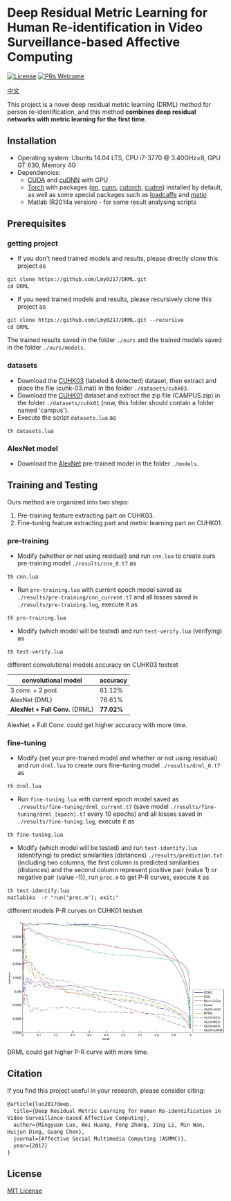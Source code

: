 # Deep Residual Metric Learning for Human Re-identification in Video Surveillance-based Affective Computing
[![License](https://img.shields.io/badge/license-MIT-blue.svg)](LICENSE) [![PRs Welcome](https://img.shields.io/badge/PRs-welcome-brightgreen.svg)](https://github.com/Lmy0217/DRML/pulls)

[中文](README_zh.md)

This project is a novel deep residual metric learning (DRML) method for person re-identification, and this method **combines deep residual networks with metric learning for the first time**.

## Installation
* Operating system: Ubuntu 14.04 LTS, CPU i7-3770 @ 3.40GHz×8, GPU GT 630, Memory 4G
* Dependencies: 
  * [CUDA](https://developer.nvidia.com/cuda-toolkit) and [cuDNN](https://developer.nvidia.com/cudnn) with GPU
  * [Torch](https://github.com/torch/torch7) with packages ([nn](https://github.com/torch/nn), [cunn](https://github.com/torch/cunn), [cutorch](https://github.com/torch/cutorch), [cudnn](https://github.com/soumith/cudnn.torch)) installed by default, as well as some special packages such as [loadcaffe](https://github.com/szagoruyko/loadcaffe) and [matio](https://github.com/soumith/matio-ffi.torch)
  * Matlab (R2014a version) - for some result analysing scripts

## Prerequisites
### getting project
* If you don't need trained models and results, please directly clone this project as

```shell
git clone https://github.com/Lmy0217/DRML.git
cd DRML
```
* If you need trained models and results, please recursively clone this project as

```shell
git clone https://github.com/Lmy0217/DRML.git --recursive
cd DRML
```
The trained results saved in the folder `./ours` and the trained models saved in the folder `./ours/models`.

### datasets
* Download the [CUHK03](http://www.ee.cuhk.edu.hk/~xgwang/CUHK_identification.html) (labeled & detected) dataset, then extract and place the file (cuhk-03.mat) in the folder `./datasets/cuhk03`.
* Download the [CUHK01](http://www.ee.cuhk.edu.hk/~xgwang/CUHK_identification.html) dataset and extract the zip file (CAMPUS.zip) in the folder `./datasets/cuhk01` (now, this folder should contain a folder named 'campus').
* Execute the script `datasets.lua` as

```shell
th datasets.lua
```

### AlexNet model
* Download the [AlexNet](http://dl.caffe.berkeleyvision.org/bvlc_alexnet.caffemodel) pre-trained model in the folder `./models`.

## Training and Testing
Ours method are organized into two steps:

1. Pre-training feature extracting part on CUHK03.
2. Fine-tuning feature extracting part and metric learning part on CUHK01.

### pre-training
* Modify (whether or not using residual) and run `cnn.lua` to create ours pre-training model `./results/cnn_0.t7` as

```shell
th cnn.lua
```
* Run `pre-training.lua` with current epoch model saved as `./results/pre-training/cnn_current.t7` and all losses saved in `./results/pre-training.log`, execute it as

```shell
th pre-training.lua
```
* Modify (which model will be tested) and run `test-verify.lua` (verifying) as

```shell
th test-verify.lua
```

different convolutional models accuracy on CUHK03 testset

| convolutional model             | accuracy   |
|---------------------------------|------------|
| 3 conv. + 2 pool.               | 61.12%     |
| AlexNet (DML)                   | 76.61%     |
| **AlexNet + Full Conv.** (DRML) | **77.02%** |

AlexNet + Full Conv. could get higher accuracy with more time.

### fine-tuning
* Modify (set your pre-trained model and whether or not using residual) and run `drml.lua` to create ours fine-tuning model `./results/drml_0.t7` as

```shell
th drml.lua
```
* Run `fine-tuning.lua` with current epoch model saved as `./results/fine-tuning/drml_current.t7` (save model `./results/fine-tuning/drml_[epoch].t7` every 10 epochs) and all losses saved in `./results/fine-tuning.log`, execute it as

```shell
th fine-tuning.lua
```
* Modify (which model will be tested) and run `test-identify.lua` (identifying) to predict similarities (distances) `./results/prediction.txt` (including two columns, the first column is predicted similarities (distances) and the second column represent positive pair (value 1) or negative pair (value -1)), run `prec.m` to get P-R curves, execute it as

```shell
th test-identify.lua
matlab14a  -r "run('prec.m'); exit;"
```

different models P-R curves on CUHK01 testset

![](./pr.jpg)

DRML could get higher P-R curve with more time.

## Citation
If you find this project useful in your research, please consider citing:
```
@article{luo2017deep,
  title={Deep Residual Metric Learning for Human Re-identification in Video Surveillance-based Affective Computing},
  author={Mingyuan Luo, Wei Huang, Peng Zhang, Jing Li, Min Wan, Huijun Ding, Guang Chen},
  journal={Affective Social Multimedia Computing (ASMMC)},
  year={2017}
}
```

## License
[MIT License](LICENSE)